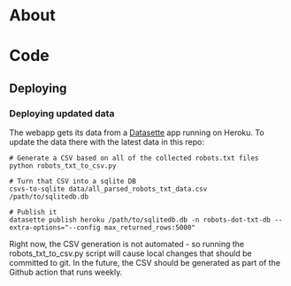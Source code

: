 # About
# Code
## Deploying
### Deploying updated data
The webapp gets its data from a [Datasette](https://docs.datasette.io/en/stable/) app running on Heroku. To update the data there with the latest data in this repo:
```
# Generate a CSV based on all of the collected robots.txt files
python robots_txt_to_csv.py

# Turn that CSV into a sqlite DB
csvs-to-sqlite data/all_parsed_robots_txt_data.csv /path/to/sqlitedb.db

# Publish it
datasette publish heroku /path/to/sqlitedb.db -n robots-dot-txt-db --extra-options="--config max_returned_rows:5000"
```
Right now, the CSV generation is not automated - so running the robots_txt_to_csv.py script will cause local changes that should be committed to git. In the future, the CSV should be generated as part of the Github action that runs weekly.